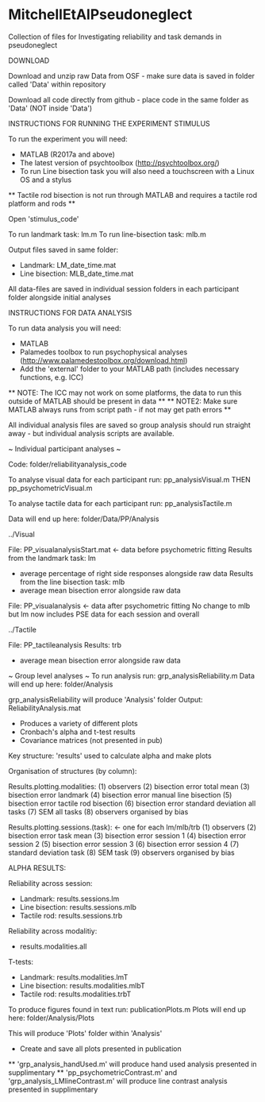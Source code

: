 # MitchellEtAlPseudoneglect
Collection of files for Investigating reliability and task demands in pseudoneglect

DOWNLOAD

Download and unzip raw Data from OSF - make sure data is saved in folder called 'Data' within repository

Download all code directly from github - place code in the same folder as 'Data' (NOT inside 'Data')


INSTRUCTIONS FOR RUNNING THE EXPERIMENT STIMULUS

To run the experiment you will need:
- MATLAB (R2017a and above) 
- The latest version of psychtoolbox (http://psychtoolbox.org/)
- To run Line bisection task you will also need a touchscreen with a Linux OS and a stylus

** Tactile rod bisection is not run through MATLAB and requires a tactile rod platform and rods **

Open 'stimulus_code' 

To run landmark task: lm.m
To run line-bisection task: mlb.m

Output files saved in same folder: 
- Landmark: LM_date_time.mat
- Line bisection: MLB_date_time.mat

All data-files are saved in individual session folders in each participant folder alongside initial analyses


INSTRUCTIONS FOR DATA ANALYSIS

To run data analysis you will need:
- MATLAB
- Palamedes toolbox to run psychophysical analyses (http://www.palamedestoolbox.org/download.html)
- Add the 'external' folder to your MATLAB path (includes necessary functions, e.g. ICC)

** NOTE: The ICC may not work on some platforms, the data to run this outside of MATLAB should be present in data **
** NOTE2: Make sure MATLAB always runs from script path - if not may get path errors **

All individual analysis files are saved so group analysis should run straight away - but individual analysis scripts are available.

~ Individual participant analyses ~

Code: folder/reliabilityanalysis_code

To analyse visual data for each participant run: pp_analysisVisual.m THEN pp_psychometricVisual.m

To analyse tactile data for each participant run: pp_analysisTactile.m

Data will end up here: folder/Data/PP/Analysis

../Visual

File: PP_visualanalysisStart.mat <- data before psychometric fitting
Results from the landmark task: lm
- average percentage of right side responses alongside raw data
Results from the line bisection task: mlb
- average mean bisection error alongside raw data

File: PP_visualanalysis <- data after psychometric fitting
No change to mlb but lm now includes PSE data for each session and overall

../Tactile

File: PP_tactileanalysis
Results: trb
- average mean bisection error alongside raw data


~ Group level analyses ~
To run analysis run: grp_analysisReliability.m
Data will end up here: folder/Analysis

grp_analysisReliability will produce 'Analysis' folder
Output: ReliabilityAnalysis.mat
- Produces a variety of different plots 
- Cronbach's alpha and t-test results
- Covariance matrices (not presented in pub)

Key structure: 'results' used to calculate alpha and make plots

Organisation of structures (by column):

Results.plotting.modalities: 
(1) observers 
(2) bisection error total mean
(3) bisection error landmark 
(4) bisection error manual line bisection
(5) bisection error tactile rod bisection
(6) bisection error standard deviation all tasks
(7) SEM all tasks
(8) observers organised by bias

Results.plotting.sessions.(task):  <- one for each lm/mlb/trb
(1) observers 
(2) bisection error task mean
(3) bisection error session 1
(4) bisection error session 2
(5) bisection error session 3
(6) bisection error session 4
(7) standard deviation task
(8) SEM task
(9) observers organised by bias


ALPHA RESULTS:

Reliability across session:
- Landmark: results.sessions.lm
- Line bisection: results.sessions.mlb
- Tactile rod: results.sessions.trb

Reliability across modalitiy:
- results.modalities.all

T-tests:
- Landmark: results.modalities.lmT
- Line bisection: results.modalities.mlbT
- Tactile rod: results.modalities.trbT


To produce figures found in text run: publicationPlots.m
Plots will end up here: folder/Analysis/Plots

This will produce 'Plots' folder within 'Analysis'
- Create and save all plots presented in publication

** 'grp_analysis_handUsed.m' will produce hand used analysis presented in supplimentary
** 'pp_psychometricContrast.m' and 'grp_analysis_LMlineContrast.m' will produce line contrast analysis presented in supplimentary

